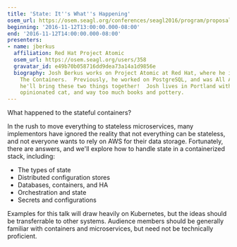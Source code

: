 ```yaml
---
title: 'State: It''s What''s Happening'
osem_url: https://osem.seagl.org/conferences/seagl2016/program/proposals/174
beginning: '2016-11-12T13:00:00.000-08:00'
end: '2016-11-12T14:00:00.000-08:00'
presenters:
- name: jberkus
  affiliation: Red Hat Project Atomic
  osem_url: https://osem.seagl.org/users/358
  gravatar_id: e49b70b058716dd9dea73a14a1d9856e
  biography: Josh Berkus works on Project Atomic at Red Hat, where he is All About
    The Containers.  Previously, he worked on PostgreSQL, and was All About The Databases.  Someday
    he'll bring these two things together!  Josh lives in Portland with a wife, an
    opinionated cat, and way too much books and pottery.
---
```


What happened to the stateful containers?

In the rush to move everything to stateless microservices, many implementors have ignored the reality that not everything can be stateless, and not everyone wants to rely on AWS for their data storage.  Fortunately, there are answers, and we'll explore how to handle state in a containerized stack, including:

* The types of state
* Distributed configuration stores
* Databases, containers, and HA
* Orchestration and state
* Secrets and configurations

Examples for this talk will draw heavily on Kubernetes, but the ideas should be transferrable to other systems.  Audience members should be generally familiar with containers and microservices, but need not be technically proficient.
